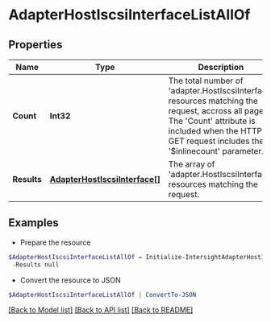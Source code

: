 # AdapterHostIscsiInterfaceListAllOf
## Properties

Name | Type | Description | Notes
------------ | ------------- | ------------- | -------------
**Count** | **Int32** | The total number of &#39;adapter.HostIscsiInterface&#39; resources matching the request, accross all pages. The &#39;Count&#39; attribute is included when the HTTP GET request includes the &#39;$inlinecount&#39; parameter. | [optional] 
**Results** | [**AdapterHostIscsiInterface[]**](AdapterHostIscsiInterface.md) | The array of &#39;adapter.HostIscsiInterface&#39; resources matching the request. | [optional] 

## Examples

- Prepare the resource
```powershell
$AdapterHostIscsiInterfaceListAllOf = Initialize-IntersightAdapterHostIscsiInterfaceListAllOf  -Count null `
 -Results null
```

- Convert the resource to JSON
```powershell
$AdapterHostIscsiInterfaceListAllOf | ConvertTo-JSON
```

[[Back to Model list]](../README.md#documentation-for-models) [[Back to API list]](../README.md#documentation-for-api-endpoints) [[Back to README]](../README.md)

